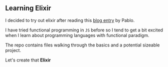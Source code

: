 ## Learning Elixir

I decided to try out elixir after reading this [blog entry](https://engineering.ramp.com/elixir-at-ramp) by Pablo.

I have tried functional programming in `JS` before so I tend to get a bit excited when I learn about
programming languages with functional paradigm. 

The repo contains files walking through the basics and a potential sizeable project.

Let's create that **Elixir**